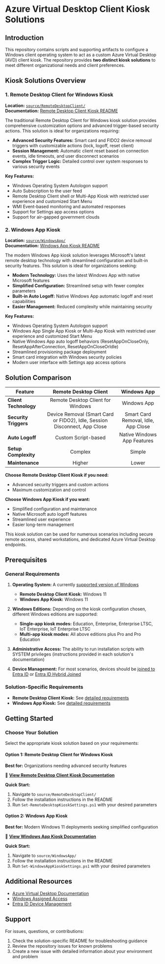 # Azure Virtual Desktop Client Kiosk Solutions

## Introduction

This repository contains scripts and supporting artifacts to configure a Windows client operating system to act as a custom Azure Virtual Desktop (AVD) client kiosk. The repository provides **two distinct kiosk solutions** to meet different organizational needs and client preferences.

## Kiosk Solutions Overview

### 1. Remote Desktop Client for Windows Kiosk

**Location:** [`source/RemoteDesktopClient/`](source/RemoteDesktopClient/)  
**Documentation:** [Remote Desktop Client Kiosk README](source/RemoteDesktopClient/README.md)

The traditional Remote Desktop Client for Windows kiosk solution provides comprehensive customization options and advanced trigger-based security actions. This solution is ideal for organizations requiring:

- **Advanced Security Features:** Smart card and FIDO2 device removal triggers with customizable actions (lock, logoff, reset client)
- **Session Management:** Automatic client reset based on connection events, idle timeouts, and user disconnect scenarios  
- **Complex Trigger Logic:** Detailed control over system responses to various security events

**Key Features:**

- Windows Operating System Autologon support
- Auto Subscription to the user feed
- Remote Desktop Client shell or Multi-App Kiosk with restricted user experience and customized Start Menu
- WMI Event-based monitoring and automated responses
- Support for Settings app access options
- Support for air-gapped government clouds

### 2. Windows App Kiosk

**Location:** [`source/WindowsApp/`](source/WindowsApp/)  
**Documentation:** [Windows App Kiosk README](source/WindowsApp/README.md)

The modern Windows App kiosk solution leverages Microsoft's latest remote desktop technology with streamlined configuration and built-in security features. This solution is ideal for organizations seeking:

- **Modern Technology:** Uses the latest Windows App with native Microsoft features
- **Simplified Configuration:** Streamlined setup with fewer complex parameters
- **Built-in Auto Logoff:** Native Windows App automatic logoff and reset capabilities
- **Easier Management:** Reduced complexity while maintaining security

**Key Features:**

- Windows Operating System Autologon support
- Windows App Single App Kiosk or Multi-App Kiosk with restricted user experience and customized Start Menu
- Native Windows App auto logoff behaviors (ResetAppOnCloseOnly, ResetAppAfterConnection, ResetAppOnCloseOrIdle)
- Streamlined provisioning package deployment
- Smart card integration with Windows security policies
- Modern user interface with Settings app access options

## Solution Comparison

| Feature | Remote Desktop Client | Windows App |
|---------|:---------------------:|:-----------:|
| **Client Technology** | Remote Desktop Client for Windows | Windows App |
| **Security Triggers** | Device Removal (Smart Card or FIDO2), Idle, Session Disconnect, App Close | Smart Card Removal, Idle, App Close |
| **Auto Logoff** | Custom Script-based | Native Windows App Features |
| **Setup Complexity** | Complex | Simple |
| **Maintenance** | Higher | Lower |

**Choose Remote Desktop Client Kiosk if you need:**

- Advanced security triggers and custom actions
- Maximum customization and control

**Choose Windows App Kiosk if you want:**

- Simplified configuration and maintenance
- Native Microsoft auto logoff features
- Streamlined user experience
- Easier long-term management

This kiosk solution can be used for numerous scenarios including secure remote access, shared workstations, and dedicated Azure Virtual Desktop endpoints.

## Prerequisites

### General Requirements

1. **Operating System:** A currently [supported version of Windows](https://learn.microsoft.com/en-us/windows/release-health/supported-versions-windows-client)
   - **Remote Desktop Client Kiosk:** Windows 11
   - **Windows App Kiosk:** Windows 11

2. **Windows Editions:** Depending on the kiosk configuration chosen, different Windows editions are supported:
   - **Single-app kiosk modes:** Education, Enterprise, Enterprise LTSC, IoT Enterprise, IoT Enterprise LTSC
   - **Multi-app kiosk modes:** All above editions plus Pro and Pro Education

3. **Administrative Access:** The ability to run installation scripts with SYSTEM privileges (instructions provided in each solution's documentation)

4. **Device Management:** For most scenarios, devices should be [joined to Entra ID](https://learn.microsoft.com/en-us/entra/identity/devices/concept-directory-join) or [Entra ID Hybrid Joined](https://learn.microsoft.com/en-us/entra/identity/devices/concept-hybrid-join)

### Solution-Specific Requirements

- **Remote Desktop Client Kiosk:** See [detailed requirements](source/RemoteDesktopClient/README.md#prerequisites)
- **Windows App Kiosk:** See [detailed requirements](source/WindowsApp/README.md#prerequisites)

## Getting Started

### Choose Your Solution

Select the appropriate kiosk solution based on your requirements:

#### Option 1: Remote Desktop Client for Windows Kiosk

**Best for:** Organizations needing advanced security features

📖 **[View Remote Desktop Client Kiosk Documentation](source/RemoteDesktopClient/README.md)**

**Quick Start:**

1. Navigate to `source/RemoteDesktopClient/`
2. Follow the installation instructions in the README
3. Run `Set-RemoteDesktopKioskSettings.ps1` with your desired parameters

#### Option 2: Windows App Kiosk

**Best for:** Modern Windows 11 deployments seeking simplified configuration

📖 **[View Windows App Kiosk Documentation](source/WindowsApp/README.md)**

**Quick Start:**

1. Navigate to `source/WindowsApp/`
2. Follow the installation instructions in the README  
3. Run `Set-WindowsAppKioskSettings.ps1` with your desired parameters

## Additional Resources

- [Azure Virtual Desktop Documentation](https://learn.microsoft.com/en-us/azure/virtual-desktop/)
- [Windows Assigned Access](https://learn.microsoft.com/en-us/windows/configuration/assigned-access/)
- [Entra ID Device Management](https://learn.microsoft.com/en-us/entra/identity/devices/)

## Support

For issues, questions, or contributions:

1. Check the solution-specific README for troubleshooting guidance
2. Review the repository issues for known problems
3. Create a new issue with detailed information about your environment and problem